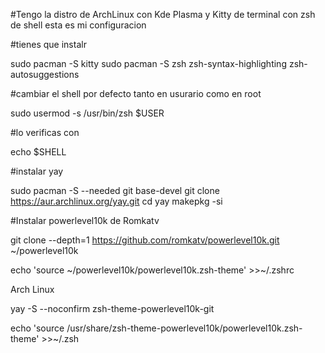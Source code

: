 #Tengo la distro de ArchLinux con Kde Plasma y Kitty de terminal con zsh de shell esta es mi configuracion 


#tienes que instalr 

sudo pacman -S kitty
sudo pacman -S zsh zsh-syntax-highlighting zsh-autosuggestions


#cambiar el shell por defecto tanto en usurario como en root

sudo usermod -s /usr/bin/zsh $USER

#lo verificas con 

echo $SHELL

#instalar yay

sudo pacman -S --needed git base-devel
git clone https://aur.archlinux.org/yay.git
cd yay
makepkg -si


#Instalar powerlevel10k de Romkatv

git clone --depth=1 https://github.com/romkatv/powerlevel10k.git ~/powerlevel10k

echo 'source ~/powerlevel10k/powerlevel10k.zsh-theme' >>~/.zshrc


Arch Linux

yay -S --noconfirm zsh-theme-powerlevel10k-git

echo 'source /usr/share/zsh-theme-powerlevel10k/powerlevel10k.zsh-theme' >>~/.zsh



